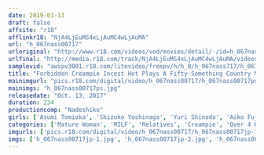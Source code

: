 ```yaml
---
date: 2019-01-13
draft: false
affsite: "r18"
afflinkr18: "NjA4LjEuMS4xLjAuMC4wLjAuMA"
url: "h_067nass00717"
urloriginal: "http://www.r18.com/videos/vod/movies/detail/-/id=h_067nass00717"
urlfinal: "http://media.r18.com/track/NjA4LjEuMS4xLjAuMC4wLjAuMA/videos/vod/movies/detail/-/id=h_067nass00717"
samplevid: "awspv3001.r18.com/litevideo/freepv/h/h_0/h_067nass717/h_067nass717_dmb_w.mp4"
title: "Forbidden Creampie Incest Hot Plays A Fifty-Something Country Mama Gets Assaulted By Her Son"
mainimgurl: "pics.r18.com/digital/video/h_067nass00717/h_067nass00717ps.jpg"
mainimgs: "h_067nass00717ps.jpg"
releasedate: "Oct. 13, 2017"
duration: 234
productioncomp: "Nadeshiko"
girls: ['Asumi Tomioka', 'Shizuko Yoshinaga', 'Yuri Shinoda', 'Aiko Fujita', 'Miho Sakaki', 'Kaede Tsutsumi']
categories: ['Mature Woman', 'MILF', 'Relatives', 'Creampie', 'Over 4 Hours', 'Hi-Def']
imgurls: ['pics.r18.com/digital/video/h_067nass00717/h_067nass00717jp-1.jpg', 'pics.r18.com/digital/video/h_067nass00717/h_067nass00717jp-2.jpg', 'pics.r18.com/digital/video/h_067nass00717/h_067nass00717jp-3.jpg', 'pics.r18.com/digital/video/h_067nass00717/h_067nass00717jp-4.jpg', 'pics.r18.com/digital/video/h_067nass00717/h_067nass00717jp-5.jpg', 'pics.r18.com/digital/video/h_067nass00717/h_067nass00717jp-6.jpg', 'pics.r18.com/digital/video/h_067nass00717/h_067nass00717jp-7.jpg', 'pics.r18.com/digital/video/h_067nass00717/h_067nass00717jp-8.jpg', 'pics.r18.com/digital/video/h_067nass00717/h_067nass00717jp-9.jpg', 'pics.r18.com/digital/video/h_067nass00717/h_067nass00717jp-10.jpg', 'pics.r18.com/digital/video/h_067nass00717/h_067nass00717jp-11.jpg', 'pics.r18.com/digital/video/h_067nass00717/h_067nass00717jp-12.jpg', 'pics.r18.com/digital/video/h_067nass00717/h_067nass00717jp-13.jpg', 'pics.r18.com/digital/video/h_067nass00717/h_067nass00717jp-14.jpg', 'pics.r18.com/digital/video/h_067nass00717/h_067nass00717jp-15.jpg', 'pics.r18.com/digital/video/h_067nass00717/h_067nass00717jp-16.jpg', 'pics.r18.com/digital/video/h_067nass00717/h_067nass00717jp-17.jpg', 'pics.r18.com/digital/video/h_067nass00717/h_067nass00717jp-18.jpg', 'pics.r18.com/digital/video/h_067nass00717/h_067nass00717jp-19.jpg', 'pics.r18.com/digital/video/h_067nass00717/h_067nass00717jp-20.jpg']
imgs: ['h_067nass00717jp-1.jpg', 'h_067nass00717jp-2.jpg', 'h_067nass00717jp-3.jpg', 'h_067nass00717jp-4.jpg', 'h_067nass00717jp-5.jpg', 'h_067nass00717jp-6.jpg', 'h_067nass00717jp-7.jpg', 'h_067nass00717jp-8.jpg', 'h_067nass00717jp-9.jpg', 'h_067nass00717jp-10.jpg', 'h_067nass00717jp-11.jpg', 'h_067nass00717jp-12.jpg', 'h_067nass00717jp-13.jpg', 'h_067nass00717jp-14.jpg', 'h_067nass00717jp-15.jpg', 'h_067nass00717jp-16.jpg', 'h_067nass00717jp-17.jpg', 'h_067nass00717jp-18.jpg', 'h_067nass00717jp-19.jpg', 'h_067nass00717jp-20.jpg']
---
```

